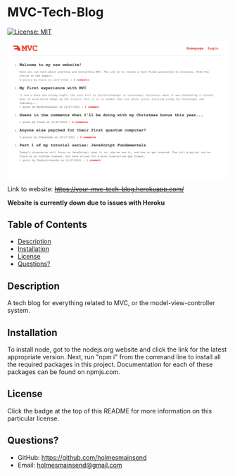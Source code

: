 # MVC-Tech-Blog

[![License: MIT](https://img.shields.io/badge/License-MIT-yellow.svg)](https://opensource.org/licenses/MIT)

![Screenshot of Website](public/MVC_capture.png)

Link to website: ~~https://your-mvc-tech-blog.herokuapp.com/~~

**Website is currently down due to issues with Heroku**

  ## Table of Contents
  * [Description](#description)
  * [Installation](#installation)
  * [License](#license)
  * [Questions?](#questions?)


## Description
A tech blog for everything related to MVC, or the model-view-controller system.

## Installation
  To install node, got to the nodejs.org website and click the link for the latest appropriate version. Next, run "npm i" from the command line to install all the required packages in this project. Documentation for each of these packages can be found on npmjs.com.


## License
  Click the badge at the top of this README for more information on this particular license.


## Questions?
  * GitHub: https://github.com/holmesmainsend
  * Email: holmesmainsend@gmail.com
